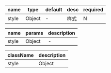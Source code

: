 name | type | default | desc | required
-- | -- | -- | -- | --
style | Object | - | 样式 | N





name | params | description
-- | -- | -- 
style | Object | - 






className | description
-- | -- 
style | Object | - 